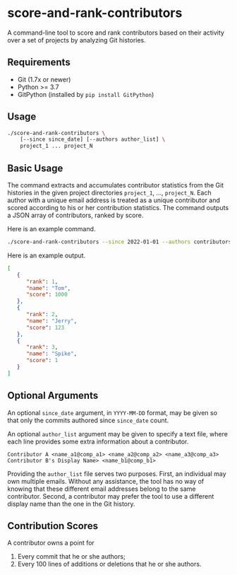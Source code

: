 # score-and-rank-contributors

A command-line tool to score and rank contributors
based on their activity over a set of projects
by analyzing Git histories.

## Requirements

- Git (1.7x or newer)
- Python >= 3.7
- GitPython (installed by `pip install GitPython`)

## Usage

```bash
./score-and-rank-contributors \
    [--since since_date] [--authors author_list] \
    project_1 ... project_N
```

## Basic Usage

The command extracts and accumulates contributor statistics
from the Git histories in the given project directories
`project_1`, ..., `project_N`.
Each author with a unique email address is treated
as a unique contributor
and scored according to his or her contribution statistics.
The command outputs a JSON array of contributors, ranked by score.

Here is an example command.

```bash
./score-and-rank-contributors --since 2022-01-01 --authors contributors.txt my_project
```

Here is an example output.

```json
[
   {
      "rank": 1,
      "name": "Tom",
      "score": 1000
   },
   {
      "rank": 2,
      "name": "Jerry",
      "score": 123
   },
   {
      "rank": 3,
      "name": "Spike",
      "score": 1
   }
]
```

## Optional Arguments

An optional `since_date` argument,
in `YYYY-MM-DD` format,
may be given
so that only the commits authored since `since_date` count.

An optional `author_list` argument may be given
to specify a text file,
where each line provides some extra information
about a contributor.

```
Contributor A <name_a1@comp_a1> <name_a2@comp_a2> <name_a3@comp_a3>
Contributor B's Display Name> <name_b1@comp_b1>
```

Providing the `author_list` file serves two purposes.
First,
an individual may own multiple emails.
Without any assistance,
the tool has no way of knowing
that these different email addresses
belong to the same contributor.
Second,
a contributor may prefer the tool
to use a different display name
than the one in the Git history.

## Contribution Scores

A contributor owns a point for

1. Every commit that he or she authors;
2. Every 100 lines of additions or deletions that he or she authors.
